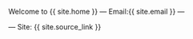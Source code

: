 

Welcome to {{ site.home }}
&mdash;
Email:{{ site.email }}
&mdash;
 
&mdash;
Site: {{ site.source_link }}

